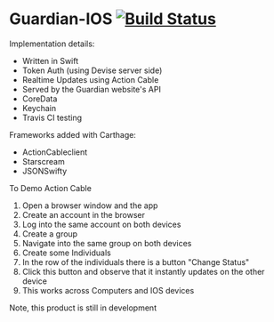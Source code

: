 # Guardian-IOS [![Build Status](https://travis-ci.org/fhboswell/Guardian-IOS.svg?branch=master)](https://travis-ci.org/fhboswell/Guardian-IOS)

Implementation details:
* Written in Swift
* Token Auth (using Devise server side)
* Realtime Updates using Action Cable
* Served by the Guardian website's API 
* CoreData
* Keychain
* Travis CI testing

Frameworks added with Carthage:
* ActionCableclient
* Starscream
* JSONSwifty


To Demo Action Cable 
1. Open a browser window and the app
2. Create an account in the browser
3. Log into the same account on both devices
4. Create a group
5. Navigate into the same group on both devices
6. Create some Individuals
7. In the row of the individuals there is a button "Change Status"
8. Click this button and observe that it instantly updates on the other device
9. This works across Computers and IOS devices



Note, this product is still in development
